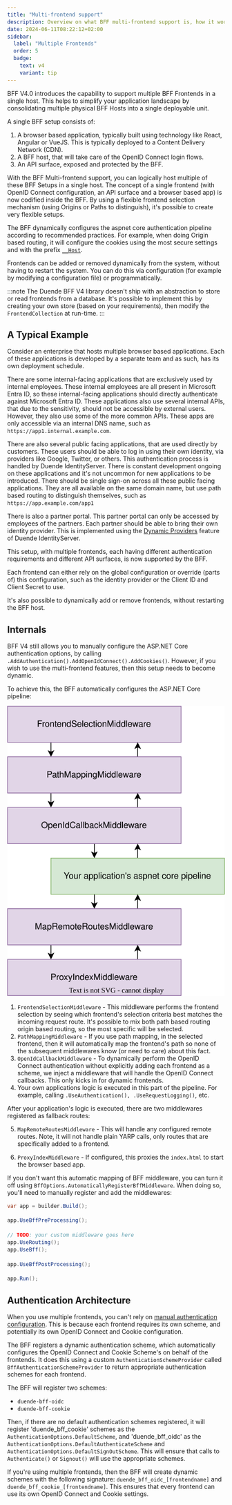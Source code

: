 ```yaml
---
title: "Multi-frontend support"
description: Overview on what BFF multi-frontend support is, how it works and why you would use it. 
date: 2024-06-11T08:22:12+02:00
sidebar:
  label: "Multiple Frontends"
  order: 5
  badge:
    text: v4
    variant: tip
---
```


BFF V4.0 introduces the capability to support multiple BFF Frontends in a single host. This helps to simplify your application landscape by consolidating multiple physical BFF Hosts into a single deployable unit. 

A single BFF setup consists of:
1. A browser based application, typically built using technology like React, Angular or VueJS. This is typically deployed to a Content Delivery Network (CDN). 
2. A BFF host, that will take care of the OpenID Connect login flows. 
3. An API surface, exposed and protected by the BFF. 

With the BFF Multi-frontend support, you can logically host multiple of these BFF Setups in a single host. The concept of a single frontend (with OpenID Connect configuration, an API surface and a browser based app) is now codified inside the BFF. By using a flexible frontend selection mechanism (using Origins or Paths to distinguish), it's possible to create very flexible setups. 

The BFF dynamically configures the aspnet core authentication pipeline according to recommended practices. For example, when doing Origin based routing, it will configure the cookies using the most secure settings and with the prefix [`__Host`](https://developer.mozilla.org/en-US/docs/Web/HTTP/Reference/Headers/Set-Cookie). 

Frontends can be added or removed dynamically from the system, without having to restart the system. You can do this via configuration (for example by modifying a configuration file) or programmatically. 

:::note
The Duende BFF V4 library doesn't ship with an abstraction to store or read frontends from a database. It's possible to implement this by creating your own store (based on your requirements), then modify the `FrontendCollection` at run-time. 
:::

## A Typical Example

Consider an enterprise that hosts multiple browser based applications. Each of these applications is developed by a separate team and as such, has its own deployment schedule. 

There are some internal-facing applications that are exclusively used by internal employees. These internal employees are all present in Microsoft Entra ID, so these internal-facing applications should directly authenticate against Microsoft Entra ID. These applications also use several internal APIs, that due to the sensitivity, should not be accessible by external users. However, they also use some of the more common APIs. These apps are only accessible via an internal DNS name, such as `https://app1.internal.example.com`. 

There are also several public facing applications, that are used directly by customers. These users should be able to log in using their own identity, via providers like Google, Twitter, or others. This authentication process is handled by Duende IdentityServer. There is constant development ongoing on these applications and it's not uncommon for new applications to be introduced. There should be single sign-on across all these public facing applications. They are all available on the same domain name, but use path based routing to distinguish themselves, such as `https://app.example.com/app1`

There is also a partner portal. This partner portal can only be accessed by employees of the partners. Each partner should be able to bring their own identity provider. This is implemented using the [Dynamic Providers](/identityserver/ui/login/dynamicproviders/) feature of Duende IdentityServer. 

This setup, with multiple frontends, each having different authentication requirements and different API surfaces, is now supported by the BFF. 

Each frontend can either rely on the global configuration or override (parts of) this configuration, such as the identity provider or the Client ID and Client Secret to use. 

It's also possible to dynamically add or remove frontends, without restarting the BFF host. 

## Internals

BFF V4 still allows you to manually configure the ASP.NET Core authentication options, by calling `.AddAuthentication().AddOpenIdConnect().AddCookies()`. However, if you wish to use the multi-frontend features, then this setup needs to become dynamic. 

To achieve this, the BFF automatically configures the ASP.NET Core pipeline:

![BFF Multi-Frontend Pipeline](../images/bff_multi_frontend_pipeline.svg)

1. `FrontendSelectionMiddleware` - This middleware performs the frontend selection by seeing which frontend's selection criteria best matches the incoming request route. It's possible to mix both path based routing origin based routing, so the most specific will be selected. 
2. `PathMappingMiddleware` - If you use path mapping, in the selected frontend, then it will automatically map the frontend's path so none of the subsequent middlewares know (or need to care) about this fact. 
3. `OpenIdCallbackMiddleware` - To dynamically perform the OpenID Connect authentication without explicitly adding each frontend as a scheme, we inject a middleware that will handle the OpenID Connect callbacks. This only kicks in for dynamic frontends.
4. Your own applications logic is executed in this part of the pipeline. For example, calling `.UseAuthentication(), .UseRequestLogging()`, etc. 

After your application's logic is executed, there are two middlewares registered as fallback routes:

5. `MapRemoteRoutesMiddleware` - This will handle any configured remote routes. Note, it will not handle plain YARP calls, only routes that are specifically added to a frontend.
    
6. `ProxyIndexMiddleware` - If configured, this proxies the `index.html` to start the browser based app.  

If you don't want this automatic mapping of BFF middleware, you can turn it off using `BffOptions.AutomaticallyRegisterBffMiddleware`. When doing so, you'll need to manually register and add the middlewares:

```csharp
var app = builder.Build();

app.UseBffPreProcessing();

// TODO: your custom middleware goes here
app.UseRouting(); 
app.UseBff();

app.UseBffPostProcessing();

app.Run();
```

## Authentication Architecture

When you use multiple frontends, you can't rely on [manual authentication configuration](../fundamentals/session/handlers.mdx#manually-configuring-authentication). This is because each frontend requires its own scheme, and potentially its own OpenID Connect and Cookie configuration. 

The BFF registers a dynamic authentication scheme, which automatically configures the OpenID Connect and Cookie Scheme's on behalf of the frontends. It does this using a custom `AuthenticationSchemeProvider` called `BffAuthenticationSchemeProvider` to return appropriate authentication schemes for each frontend. 

The BFF will register two schemes:
* `duende-bff-oidc`
* `duende-bff-cookie`

Then, if there are no default authentication schemes registered, it will register 'duende_bff_cookie' schemes as the `AuthenticationOptions.DefaultScheme`, and 'duende_bff_oidc' as the `AuthenticationOptions.DefaultAuthenticateScheme` and `AuthenticationOptions.DefaultSignOutScheme`. This will ensure that calls to `Authenticate()` or `Signout()` will use the appropriate schemes. 

If you're using multiple frontends, then the BFF will create dynamic schemes with the following signature: `duende_bff_oidc_[frontendname]` and `duende_bff_cookie_[frontendname]`. This ensures that every frontend can use its own OpenID Connect and Cookie settings. 

